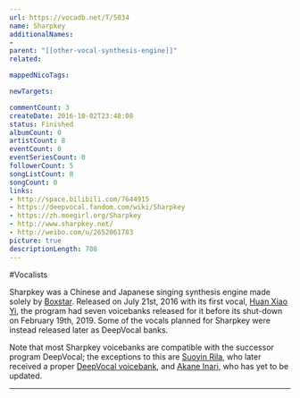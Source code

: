 ```yaml
---
url: https://vocadb.net/T/5034
name: Sharpkey
additionalNames: 
- 
parent: "[[other-vocal-synthesis-engine]]"
related:

mappedNicoTags:

newTargets:

commentCount: 3
createDate: 2016-10-02T23:48:08
status: Finished
albumCount: 0
artistCount: 8
eventCount: 0
eventSeriesCount: 0
followerCount: 5
songListCount: 0
songCount: 0
links: 
- http://space.bilibili.com/7644915
- https://deepvocal.fandom.com/wiki/Sharpkey
- https://zh.moegirl.org/Sharpkey
- http://www.sharpkey.net/
- http://weibo.com/u/2652061783
picture: true
descriptionLength: 708
---
```


#Vocalists

Sharpkey was a Chinese and Japanese singing synthesis engine made solely by [Boxstar](https://vocadb.net/Ar/52000). Released on July 21st, 2016 with its first vocal, [Huan Xiao Yi](https://vocadb.net/Ar/51886), the program had seven voicebanks released for it before its shut-down on February 19th, 2019. Some of the vocals planned for Sharpkey were instead released later as DeepVocal banks.

Note that most Sharpkey voicebanks are compatible with the successor program DeepVocal; the exceptions to this are [Suoyin Rila](https://vocadb.net/Ar/69927), who later received a proper [DeepVocal voicebank](https://vocadb.net/Ar/120447), and [Akane Inari](https://vocadb.net/Ar/68031), who has yet to be updated.

---

